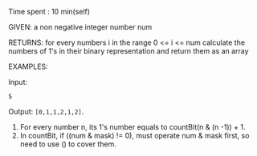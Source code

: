 Time spent : 10 min(self)

GIVEN: a non negative integer number num

RETURNS: for every numbers i in the range 0 <= i <= num calculate the numbers of 1's in their binary representation and return them as an array

EXAMPLES:

Input: 

```
5
```

Output: `[0,1,1,2,1,2]`.

1. For every number n, its 1's number equals to countBit(n & (n -1)) + 1.
2. In countBit, if ((num & mask) != 0), must operate num & mask first, so need to use () to cover them.
